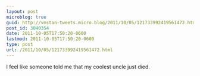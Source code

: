 ```yaml
---
layout: post
microblog: true
guid: http://vmstan-tweets.micro.blog/2011/10/05/121733992419561472.html
post_id: 3040354
date: 2011-10-05T17:50:20-0600
lastmod: 2011-10-05T17:50:20-0600
type: post
url: /2011/10/05/121733992419561472.html
---
```

I feel like someone told me that my coolest uncle just died.
